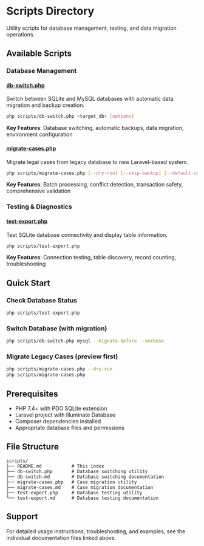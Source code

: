 # Scripts Directory

Utility scripts for database management, testing, and data migration operations.

## Available Scripts

### Database Management

#### [db-switch.php](db-switch.md)
Switch between SQLite and MySQL databases with automatic data migration and backup creation.
```bash
php scripts/db-switch.php <target_db> [options]
```
**Key Features**: Database switching, automatic backups, data migration, environment configuration

#### [migrate-cases.php](migrate-cases.md)  
Migrate legal cases from legacy database to new Laravel-based system.
```bash
php scripts/migrate-cases.php [--dry-run] [--skip-backup] [--default-user=ID]
```
**Key Features**: Batch processing, conflict detection, transaction safety, comprehensive validation

### Testing & Diagnostics

#### [test-export.php](test-export.md)
Test SQLite database connectivity and display table information.
```bash
php scripts/test-export.php
```
**Key Features**: Connection testing, table discovery, record counting, troubleshooting

## Quick Start

### Check Database Status
```bash
php scripts/test-export.php
```

### Switch Database (with migration)
```bash
php scripts/db-switch.php mysql --migrate-before --verbose
```

### Migrate Legacy Cases (preview first)
```bash
php scripts/migrate-cases.php --dry-run
php scripts/migrate-cases.php
```

## Prerequisites

- PHP 7.4+ with PDO SQLite extension
- Laravel project with Illuminate Database
- Composer dependencies installed
- Appropriate database files and permissions

## File Structure

```
scripts/
├── README.md           # This index
├── db-switch.php       # Database switching utility
├── db-switch.md        # Database switching documentation
├── migrate-cases.php   # Case migration utility  
├── migrate-cases.md    # Case migration documentation
├── test-export.php     # Database testing utility
└── test-export.md      # Database testing documentation
```

## Support

For detailed usage instructions, troubleshooting, and examples, see the individual documentation files linked above.